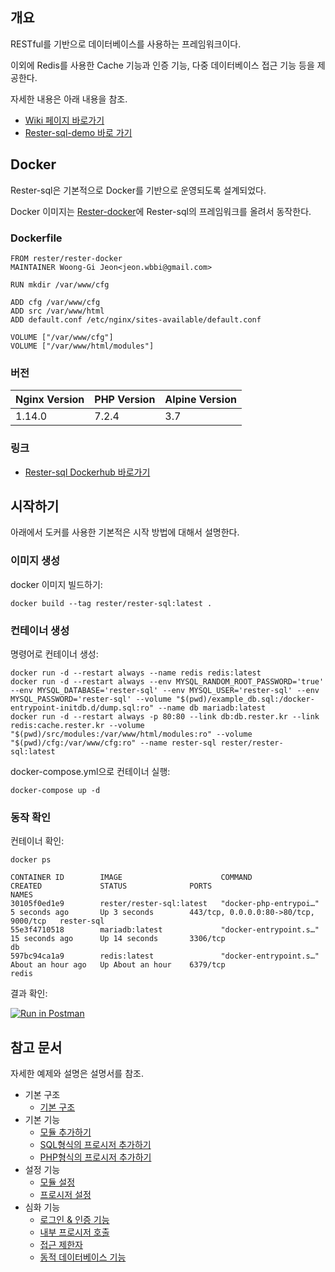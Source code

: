 ## 개요
RESTful를 기반으로 데이터베이스를 사용하는 프레임워크이다.

이외에 Redis를 사용한 Cache 기능과 인증 기능, 다중 데이터베이스 접근 기능 등을 제공한다.

자세한 내용은 아래 내용을 참조.

 - [Wiki 페이지 바로가기](https://github.com/rester-world/rester-sql/wiki)
 - [Rester-sql-demo 바로 가기](https://github.com/rester-world/rester-sql-demo)

## Docker

Rester-sql은 기본적으로 Docker를 기반으로 운영되도록 설계되었다.
 
Docker 이미지는 [Rester-docker](https://hub.docker.com/r/rester/rester-docker)에 Rester-sql의 프레임워크를 올려서 동작한다.

### Dockerfile
```
FROM rester/rester-docker
MAINTAINER Woong-Gi Jeon<jeon.wbbi@gmail.com>

RUN mkdir /var/www/cfg

ADD cfg /var/www/cfg
ADD src /var/www/html
ADD default.conf /etc/nginx/sites-available/default.conf

VOLUME ["/var/www/cfg"]
VOLUME ["/var/www/html/modules"]
```

### 버전
|  Nginx Version | PHP Version | Alpine Version |
|------|--------|--------|
| 1.14.0 | 7.2.4 | 3.7 |

### 링크
- [Rester-sql Dockerhub 바로가기](https://hub.docker.com/r/rester/rester-sql)

## 시작하기
 아래에서 도커를 사용한 기본적은 시작 방법에 대해서 설명한다.

### 이미지 생성
docker 이미지 빌드하기:
```
docker build --tag rester/rester-sql:latest .
```

### 컨테이너 생성
명령어로 컨테이너 생성:
```
docker run -d --restart always --name redis redis:latest
docker run -d --restart always --env MYSQL_RANDOM_ROOT_PASSWORD='true' --env MYSQL_DATABASE='rester-sql' --env MYSQL_USER='rester-sql' --env MYSQL_PASSWORD='rester-sql' --volume "$(pwd)/example_db.sql:/docker-entrypoint-initdb.d/dump.sql:ro" --name db mariadb:latest
docker run -d --restart always -p 80:80 --link db:db.rester.kr --link redis:cache.rester.kr --volume "$(pwd)/src/modules:/var/www/html/modules:ro" --volume "$(pwd)/cfg:/var/www/cfg:ro" --name rester-sql rester/rester-sql:latest
```

docker-compose.yml으로 컨테이너 실행:
```
docker-compose up -d
```

### 동작 확인
컨테이너 확인:
```
docker ps
```
```
CONTAINER ID        IMAGE                      COMMAND                  CREATED             STATUS              PORTS                                   NAMES
30105f0ed1e9        rester/rester-sql:latest   "docker-php-entrypoi…"   5 seconds ago       Up 3 seconds        443/tcp, 0.0.0.0:80->80/tcp, 9000/tcp   rester-sql
55e3f4710518        mariadb:latest             "docker-entrypoint.s…"   15 seconds ago      Up 14 seconds       3306/tcp                                db
597bc94ca1a9        redis:latest               "docker-entrypoint.s…"   About an hour ago   Up About an hour    6379/tcp                                redis
```

결과 확인:

[![Run in Postman](https://run.pstmn.io/button.svg)](https://app.getpostman.com/run-collection/b48da2f9eeab03ae91de)


## 참고 문서
자세한 예제와 설명은 설명서를 참조.

- 기본 구조
    - [기본 구조]()
- 기본 기능
    - [모듈 추가하기](https://github.com/rester-world/rester-sql/wiki/%EB%AA%A8%EB%93%88-%EC%B6%94%EA%B0%80)
    - [SQL형식의 프로시저 추가하기](https://github.com/rester-world/rester-sql/wiki/SQL-%ED%94%84%EB%A1%9C%EC%8B%9C%EC%A0%80-%EC%B6%94%EA%B0%80)
    - [PHP형식의 프로시저 추가하기](https://github.com/rester-world/rester-sql/wiki/PHP-%ED%94%84%EB%A1%9C%EC%8B%9C%EC%A0%80-%EC%B6%94%EA%B0%80)
- 설정 기능
    - [모듈 설정](https://github.com/rester-world/rester-sql/wiki/%EB%AA%A8%EB%93%88-%EC%84%A4%EC%A0%95)
    - [프로시저 설정](https://github.com/rester-world/rester-sql/wiki/%ED%94%84%EB%A1%9C%EC%8B%9C%EC%A0%80-%EC%84%A4%EC%A0%95)
- 심화 기능
    - [로그인 & 인증 기능](https://github.com/rester-world/rester-sql/wiki/%EC%9D%B8%EC%A6%9D-%EA%B8%B0%EB%8A%A5-%EC%82%AC%EC%9A%A9)
    - [내부 프로시저 호출]()
    - [접근 제한자]()
    - [동적 데이터베이스 기능]()